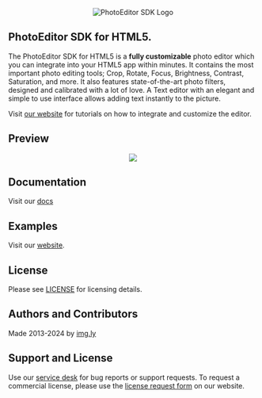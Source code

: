 <p align="center">
  <img src="https://img.ly/static/logos/PE.SDK_Logo.svg" alt="PhotoEditor SDK Logo"/>
</p>

## PhotoEditor SDK for HTML5.
The PhotoEditor SDK for HTML5 is a **fully customizable** photo editor which you can integrate into your HTML5 app within minutes.
It contains the most important photo editing tools;
Crop, Rotate, Focus, Brightness, Contrast, Saturation, and more.
It also features state-of-the-art photo filters, designed and calibrated with a lot of love.
A Text editor with an elegant and simple to use interface allows adding text instantly to the picture.

Visit [our website](https://img.ly/photo-sdk) for tutorials on how to integrate and customize the editor.

## Preview

<p align="center">
  <img src="https://img.ly/static/html5-editor.gif" />
</p>


## Documentation
Visit our [docs](https://img.ly/docs/pesdk/)

## Examples
Visit our [website](https://img.ly/photo-sdk).

## License
Please see [LICENSE](https://github.com/imgly/pesdk-html5-build/blob/master/LICENSE.md) for licensing details.

## Authors and Contributors
Made 2013-2024 by [img.ly](https://www.photoeditorsdk.com)

## Support and License
Use our [service desk](https://img.ly/support) for bug reports or support requests. To request a commercial license, please use the [license request form](https://img.ly/pricing) on our website.
